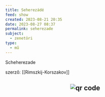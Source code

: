 ```yaml
---
title: Seherezádé
feed: show
created: 2023-08-21 20:35
date: 2023-08-27 08:37
permalink: seherezade
subject:
  - zenetöri
type:
  - mű
---
```


Scheherezade

szerző: [[Rimszkij-Korszakov]]




## <p style="text-align: center;"><img src="https://chart.googleapis.com/chart?cht=qr&chl=https://notes.andrasdenes.com/seherezade&chs=180x180&choe=UTF-8&chld=L|2" alt="qr code"></p>

